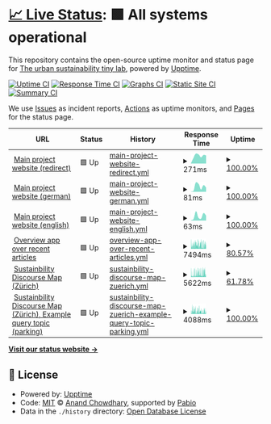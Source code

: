 # [📈 Live Status](https://urban-sustainability-lab-zurich.github.io/susdis_monitor): <!--live status--> **🟩 All systems operational**

This repository contains the open-source uptime monitor and status page for [The urban sustainability tiny lab](https://urban-sustainability-lab-zurich.github.io/susdis_monitor), powered by [Upptime](https://github.com/upptime/upptime).

[![Uptime CI](https://github.com/urban-sustainability-lab-zurich/susdis_monitor/workflows/Uptime%20CI/badge.svg)](https://github.com/urban-sustainability-lab-zurich/susdis_monitor/actions?query=workflow%3A%22Uptime+CI%22)
[![Response Time CI](https://github.com/urban-sustainability-lab-zurich/susdis_monitor/workflows/Response%20Time%20CI/badge.svg)](https://github.com/urban-sustainability-lab-zurich/susdis_monitor/actions?query=workflow%3A%22Response+Time+CI%22)
[![Graphs CI](https://github.com/urban-sustainability-lab-zurich/susdis_monitor/workflows/Graphs%20CI/badge.svg)](https://github.com/urban-sustainability-lab-zurich/susdis_monitor/actions?query=workflow%3A%22Graphs+CI%22)
[![Static Site CI](https://github.com/urban-sustainability-lab-zurich/susdis_monitor/workflows/Static%20Site%20CI/badge.svg)](https://github.com/urban-sustainability-lab-zurich/susdis_monitor/actions?query=workflow%3A%22Static+Site+CI%22)
[![Summary CI](https://github.com/urban-sustainability-lab-zurich/susdis_monitor/workflows/Summary%20CI/badge.svg)](https://github.com/urban-sustainability-lab-zurich/susdis_monitor/actions?query=workflow%3A%22Summary+CI%22)

We use [Issues](https://github.com/urban-sustainability-lab-zurich/susdis_monitor/issues) as incident reports, [Actions](https://github.com/urban-sustainability-lab-zurich/susdis_monitor/actions) as uptime monitors, and [Pages](https://urban-sustainability-lab-zurich.github.io/susdis_monitor) for the status page.

<!--start: status pages-->
<!-- This summary is generated by Upptime (https://github.com/upptime/upptime) -->
<!-- Do not edit this manually, your changes will be overwritten -->
<!-- prettier-ignore -->
| URL | Status | History | Response Time | Uptime |
| --- | ------ | ------- | ------------- | ------ |
| <img alt="" src="https://icons.duckduckgo.com/ip3/sustainability.discourses.ch.ico" height="13"> [Main project website (redirect)](https://sustainability.discourses.ch) | 🟩 Up | [main-project-website-redirect.yml](https://github.com/urban-sustainability-lab-zurich/susdis_monitor/commits/HEAD/history/main-project-website-redirect.yml) | <details><summary><img alt="Response time graph" src="./graphs/main-project-website-redirect/response-time-week.png" height="20"> 271ms</summary><br><a href="https://status.discourses.ch/history/main-project-website-redirect"><img alt="Response time 195" src="https://img.shields.io/endpoint?url=https%3A%2F%2Fraw.githubusercontent.com%2Furban-sustainability-lab-zurich%2Fsusdis_monitor%2FHEAD%2Fapi%2Fmain-project-website-redirect%2Fresponse-time.json"></a><br><a href="https://status.discourses.ch/history/main-project-website-redirect"><img alt="24-hour response time 0" src="https://img.shields.io/endpoint?url=https%3A%2F%2Fraw.githubusercontent.com%2Furban-sustainability-lab-zurich%2Fsusdis_monitor%2FHEAD%2Fapi%2Fmain-project-website-redirect%2Fresponse-time-day.json"></a><br><a href="https://status.discourses.ch/history/main-project-website-redirect"><img alt="7-day response time 271" src="https://img.shields.io/endpoint?url=https%3A%2F%2Fraw.githubusercontent.com%2Furban-sustainability-lab-zurich%2Fsusdis_monitor%2FHEAD%2Fapi%2Fmain-project-website-redirect%2Fresponse-time-week.json"></a><br><a href="https://status.discourses.ch/history/main-project-website-redirect"><img alt="30-day response time 221" src="https://img.shields.io/endpoint?url=https%3A%2F%2Fraw.githubusercontent.com%2Furban-sustainability-lab-zurich%2Fsusdis_monitor%2FHEAD%2Fapi%2Fmain-project-website-redirect%2Fresponse-time-month.json"></a><br><a href="https://status.discourses.ch/history/main-project-website-redirect"><img alt="1-year response time 199" src="https://img.shields.io/endpoint?url=https%3A%2F%2Fraw.githubusercontent.com%2Furban-sustainability-lab-zurich%2Fsusdis_monitor%2FHEAD%2Fapi%2Fmain-project-website-redirect%2Fresponse-time-year.json"></a></details> | <details><summary><a href="https://status.discourses.ch/history/main-project-website-redirect">100.00%</a></summary><a href="https://status.discourses.ch/history/main-project-website-redirect"><img alt="All-time uptime 100.00%" src="https://img.shields.io/endpoint?url=https%3A%2F%2Fraw.githubusercontent.com%2Furban-sustainability-lab-zurich%2Fsusdis_monitor%2FHEAD%2Fapi%2Fmain-project-website-redirect%2Fuptime.json"></a><br><a href="https://status.discourses.ch/history/main-project-website-redirect"><img alt="24-hour uptime 100.00%" src="https://img.shields.io/endpoint?url=https%3A%2F%2Fraw.githubusercontent.com%2Furban-sustainability-lab-zurich%2Fsusdis_monitor%2FHEAD%2Fapi%2Fmain-project-website-redirect%2Fuptime-day.json"></a><br><a href="https://status.discourses.ch/history/main-project-website-redirect"><img alt="7-day uptime 100.00%" src="https://img.shields.io/endpoint?url=https%3A%2F%2Fraw.githubusercontent.com%2Furban-sustainability-lab-zurich%2Fsusdis_monitor%2FHEAD%2Fapi%2Fmain-project-website-redirect%2Fuptime-week.json"></a><br><a href="https://status.discourses.ch/history/main-project-website-redirect"><img alt="30-day uptime 100.00%" src="https://img.shields.io/endpoint?url=https%3A%2F%2Fraw.githubusercontent.com%2Furban-sustainability-lab-zurich%2Fsusdis_monitor%2FHEAD%2Fapi%2Fmain-project-website-redirect%2Fuptime-month.json"></a><br><a href="https://status.discourses.ch/history/main-project-website-redirect"><img alt="1-year uptime 100.00%" src="https://img.shields.io/endpoint?url=https%3A%2F%2Fraw.githubusercontent.com%2Furban-sustainability-lab-zurich%2Fsusdis_monitor%2FHEAD%2Fapi%2Fmain-project-website-redirect%2Fuptime-year.json"></a></details>
| <img alt="" src="https://icons.duckduckgo.com/ip3/sustainability.discourses.ch.ico" height="13"> [Main project website (german)](https://sustainability.discourses.ch/de/) | 🟩 Up | [main-project-website-german.yml](https://github.com/urban-sustainability-lab-zurich/susdis_monitor/commits/HEAD/history/main-project-website-german.yml) | <details><summary><img alt="Response time graph" src="./graphs/main-project-website-german/response-time-week.png" height="20"> 81ms</summary><br><a href="https://status.discourses.ch/history/main-project-website-german"><img alt="Response time 48" src="https://img.shields.io/endpoint?url=https%3A%2F%2Fraw.githubusercontent.com%2Furban-sustainability-lab-zurich%2Fsusdis_monitor%2FHEAD%2Fapi%2Fmain-project-website-german%2Fresponse-time.json"></a><br><a href="https://status.discourses.ch/history/main-project-website-german"><img alt="24-hour response time 0" src="https://img.shields.io/endpoint?url=https%3A%2F%2Fraw.githubusercontent.com%2Furban-sustainability-lab-zurich%2Fsusdis_monitor%2FHEAD%2Fapi%2Fmain-project-website-german%2Fresponse-time-day.json"></a><br><a href="https://status.discourses.ch/history/main-project-website-german"><img alt="7-day response time 81" src="https://img.shields.io/endpoint?url=https%3A%2F%2Fraw.githubusercontent.com%2Furban-sustainability-lab-zurich%2Fsusdis_monitor%2FHEAD%2Fapi%2Fmain-project-website-german%2Fresponse-time-week.json"></a><br><a href="https://status.discourses.ch/history/main-project-website-german"><img alt="30-day response time 50" src="https://img.shields.io/endpoint?url=https%3A%2F%2Fraw.githubusercontent.com%2Furban-sustainability-lab-zurich%2Fsusdis_monitor%2FHEAD%2Fapi%2Fmain-project-website-german%2Fresponse-time-month.json"></a><br><a href="https://status.discourses.ch/history/main-project-website-german"><img alt="1-year response time 50" src="https://img.shields.io/endpoint?url=https%3A%2F%2Fraw.githubusercontent.com%2Furban-sustainability-lab-zurich%2Fsusdis_monitor%2FHEAD%2Fapi%2Fmain-project-website-german%2Fresponse-time-year.json"></a></details> | <details><summary><a href="https://status.discourses.ch/history/main-project-website-german">100.00%</a></summary><a href="https://status.discourses.ch/history/main-project-website-german"><img alt="All-time uptime 100.00%" src="https://img.shields.io/endpoint?url=https%3A%2F%2Fraw.githubusercontent.com%2Furban-sustainability-lab-zurich%2Fsusdis_monitor%2FHEAD%2Fapi%2Fmain-project-website-german%2Fuptime.json"></a><br><a href="https://status.discourses.ch/history/main-project-website-german"><img alt="24-hour uptime 100.00%" src="https://img.shields.io/endpoint?url=https%3A%2F%2Fraw.githubusercontent.com%2Furban-sustainability-lab-zurich%2Fsusdis_monitor%2FHEAD%2Fapi%2Fmain-project-website-german%2Fuptime-day.json"></a><br><a href="https://status.discourses.ch/history/main-project-website-german"><img alt="7-day uptime 100.00%" src="https://img.shields.io/endpoint?url=https%3A%2F%2Fraw.githubusercontent.com%2Furban-sustainability-lab-zurich%2Fsusdis_monitor%2FHEAD%2Fapi%2Fmain-project-website-german%2Fuptime-week.json"></a><br><a href="https://status.discourses.ch/history/main-project-website-german"><img alt="30-day uptime 100.00%" src="https://img.shields.io/endpoint?url=https%3A%2F%2Fraw.githubusercontent.com%2Furban-sustainability-lab-zurich%2Fsusdis_monitor%2FHEAD%2Fapi%2Fmain-project-website-german%2Fuptime-month.json"></a><br><a href="https://status.discourses.ch/history/main-project-website-german"><img alt="1-year uptime 100.00%" src="https://img.shields.io/endpoint?url=https%3A%2F%2Fraw.githubusercontent.com%2Furban-sustainability-lab-zurich%2Fsusdis_monitor%2FHEAD%2Fapi%2Fmain-project-website-german%2Fuptime-year.json"></a></details>
| <img alt="" src="https://icons.duckduckgo.com/ip3/sustainability.discourses.ch.ico" height="13"> [Main project website (english)](https://sustainability.discourses.ch/en/) | 🟩 Up | [main-project-website-english.yml](https://github.com/urban-sustainability-lab-zurich/susdis_monitor/commits/HEAD/history/main-project-website-english.yml) | <details><summary><img alt="Response time graph" src="./graphs/main-project-website-english/response-time-week.png" height="20"> 63ms</summary><br><a href="https://status.discourses.ch/history/main-project-website-english"><img alt="Response time 47" src="https://img.shields.io/endpoint?url=https%3A%2F%2Fraw.githubusercontent.com%2Furban-sustainability-lab-zurich%2Fsusdis_monitor%2FHEAD%2Fapi%2Fmain-project-website-english%2Fresponse-time.json"></a><br><a href="https://status.discourses.ch/history/main-project-website-english"><img alt="24-hour response time 0" src="https://img.shields.io/endpoint?url=https%3A%2F%2Fraw.githubusercontent.com%2Furban-sustainability-lab-zurich%2Fsusdis_monitor%2FHEAD%2Fapi%2Fmain-project-website-english%2Fresponse-time-day.json"></a><br><a href="https://status.discourses.ch/history/main-project-website-english"><img alt="7-day response time 63" src="https://img.shields.io/endpoint?url=https%3A%2F%2Fraw.githubusercontent.com%2Furban-sustainability-lab-zurich%2Fsusdis_monitor%2FHEAD%2Fapi%2Fmain-project-website-english%2Fresponse-time-week.json"></a><br><a href="https://status.discourses.ch/history/main-project-website-english"><img alt="30-day response time 45" src="https://img.shields.io/endpoint?url=https%3A%2F%2Fraw.githubusercontent.com%2Furban-sustainability-lab-zurich%2Fsusdis_monitor%2FHEAD%2Fapi%2Fmain-project-website-english%2Fresponse-time-month.json"></a><br><a href="https://status.discourses.ch/history/main-project-website-english"><img alt="1-year response time 48" src="https://img.shields.io/endpoint?url=https%3A%2F%2Fraw.githubusercontent.com%2Furban-sustainability-lab-zurich%2Fsusdis_monitor%2FHEAD%2Fapi%2Fmain-project-website-english%2Fresponse-time-year.json"></a></details> | <details><summary><a href="https://status.discourses.ch/history/main-project-website-english">100.00%</a></summary><a href="https://status.discourses.ch/history/main-project-website-english"><img alt="All-time uptime 100.00%" src="https://img.shields.io/endpoint?url=https%3A%2F%2Fraw.githubusercontent.com%2Furban-sustainability-lab-zurich%2Fsusdis_monitor%2FHEAD%2Fapi%2Fmain-project-website-english%2Fuptime.json"></a><br><a href="https://status.discourses.ch/history/main-project-website-english"><img alt="24-hour uptime 100.00%" src="https://img.shields.io/endpoint?url=https%3A%2F%2Fraw.githubusercontent.com%2Furban-sustainability-lab-zurich%2Fsusdis_monitor%2FHEAD%2Fapi%2Fmain-project-website-english%2Fuptime-day.json"></a><br><a href="https://status.discourses.ch/history/main-project-website-english"><img alt="7-day uptime 100.00%" src="https://img.shields.io/endpoint?url=https%3A%2F%2Fraw.githubusercontent.com%2Furban-sustainability-lab-zurich%2Fsusdis_monitor%2FHEAD%2Fapi%2Fmain-project-website-english%2Fuptime-week.json"></a><br><a href="https://status.discourses.ch/history/main-project-website-english"><img alt="30-day uptime 100.00%" src="https://img.shields.io/endpoint?url=https%3A%2F%2Fraw.githubusercontent.com%2Furban-sustainability-lab-zurich%2Fsusdis_monitor%2FHEAD%2Fapi%2Fmain-project-website-english%2Fuptime-month.json"></a><br><a href="https://status.discourses.ch/history/main-project-website-english"><img alt="1-year uptime 100.00%" src="https://img.shields.io/endpoint?url=https%3A%2F%2Fraw.githubusercontent.com%2Furban-sustainability-lab-zurich%2Fsusdis_monitor%2FHEAD%2Fapi%2Fmain-project-website-english%2Fuptime-year.json"></a></details>
| <img alt="" src="https://icons.duckduckgo.com/ip3/simple.sustainability.discourses.ch.ico" height="13"> [Overview app over recent articles](https://simple.sustainability.discourses.ch) | 🟩 Up | [overview-app-over-recent-articles.yml](https://github.com/urban-sustainability-lab-zurich/susdis_monitor/commits/HEAD/history/overview-app-over-recent-articles.yml) | <details><summary><img alt="Response time graph" src="./graphs/overview-app-over-recent-articles/response-time-week.png" height="20"> 7494ms</summary><br><a href="https://status.discourses.ch/history/overview-app-over-recent-articles"><img alt="Response time 2680" src="https://img.shields.io/endpoint?url=https%3A%2F%2Fraw.githubusercontent.com%2Furban-sustainability-lab-zurich%2Fsusdis_monitor%2FHEAD%2Fapi%2Foverview-app-over-recent-articles%2Fresponse-time.json"></a><br><a href="https://status.discourses.ch/history/overview-app-over-recent-articles"><img alt="24-hour response time 7892" src="https://img.shields.io/endpoint?url=https%3A%2F%2Fraw.githubusercontent.com%2Furban-sustainability-lab-zurich%2Fsusdis_monitor%2FHEAD%2Fapi%2Foverview-app-over-recent-articles%2Fresponse-time-day.json"></a><br><a href="https://status.discourses.ch/history/overview-app-over-recent-articles"><img alt="7-day response time 7494" src="https://img.shields.io/endpoint?url=https%3A%2F%2Fraw.githubusercontent.com%2Furban-sustainability-lab-zurich%2Fsusdis_monitor%2FHEAD%2Fapi%2Foverview-app-over-recent-articles%2Fresponse-time-week.json"></a><br><a href="https://status.discourses.ch/history/overview-app-over-recent-articles"><img alt="30-day response time 6098" src="https://img.shields.io/endpoint?url=https%3A%2F%2Fraw.githubusercontent.com%2Furban-sustainability-lab-zurich%2Fsusdis_monitor%2FHEAD%2Fapi%2Foverview-app-over-recent-articles%2Fresponse-time-month.json"></a><br><a href="https://status.discourses.ch/history/overview-app-over-recent-articles"><img alt="1-year response time 2680" src="https://img.shields.io/endpoint?url=https%3A%2F%2Fraw.githubusercontent.com%2Furban-sustainability-lab-zurich%2Fsusdis_monitor%2FHEAD%2Fapi%2Foverview-app-over-recent-articles%2Fresponse-time-year.json"></a></details> | <details><summary><a href="https://status.discourses.ch/history/overview-app-over-recent-articles">80.57%</a></summary><a href="https://status.discourses.ch/history/overview-app-over-recent-articles"><img alt="All-time uptime 99.38%" src="https://img.shields.io/endpoint?url=https%3A%2F%2Fraw.githubusercontent.com%2Furban-sustainability-lab-zurich%2Fsusdis_monitor%2FHEAD%2Fapi%2Foverview-app-over-recent-articles%2Fuptime.json"></a><br><a href="https://status.discourses.ch/history/overview-app-over-recent-articles"><img alt="24-hour uptime 76.82%" src="https://img.shields.io/endpoint?url=https%3A%2F%2Fraw.githubusercontent.com%2Furban-sustainability-lab-zurich%2Fsusdis_monitor%2FHEAD%2Fapi%2Foverview-app-over-recent-articles%2Fuptime-day.json"></a><br><a href="https://status.discourses.ch/history/overview-app-over-recent-articles"><img alt="7-day uptime 80.57%" src="https://img.shields.io/endpoint?url=https%3A%2F%2Fraw.githubusercontent.com%2Furban-sustainability-lab-zurich%2Fsusdis_monitor%2FHEAD%2Fapi%2Foverview-app-over-recent-articles%2Fuptime-week.json"></a><br><a href="https://status.discourses.ch/history/overview-app-over-recent-articles"><img alt="30-day uptime 92.72%" src="https://img.shields.io/endpoint?url=https%3A%2F%2Fraw.githubusercontent.com%2Furban-sustainability-lab-zurich%2Fsusdis_monitor%2FHEAD%2Fapi%2Foverview-app-over-recent-articles%2Fuptime-month.json"></a><br><a href="https://status.discourses.ch/history/overview-app-over-recent-articles"><img alt="1-year uptime 99.38%" src="https://img.shields.io/endpoint?url=https%3A%2F%2Fraw.githubusercontent.com%2Furban-sustainability-lab-zurich%2Fsusdis_monitor%2FHEAD%2Fapi%2Foverview-app-over-recent-articles%2Fuptime-year.json"></a></details>
| <img alt="" src="https://icons.duckduckgo.com/ip3/zuerich.sustainability.discourses.ch.ico" height="13"> [Sustainbility Discourse Map (Zürich)](https://zuerich.sustainability.discourses.ch) | 🟩 Up | [sustainbility-discourse-map-zuerich.yml](https://github.com/urban-sustainability-lab-zurich/susdis_monitor/commits/HEAD/history/sustainbility-discourse-map-zuerich.yml) | <details><summary><img alt="Response time graph" src="./graphs/sustainbility-discourse-map-zuerich/response-time-week.png" height="20"> 5622ms</summary><br><a href="https://status.discourses.ch/history/sustainbility-discourse-map-zuerich"><img alt="Response time 3020" src="https://img.shields.io/endpoint?url=https%3A%2F%2Fraw.githubusercontent.com%2Furban-sustainability-lab-zurich%2Fsusdis_monitor%2FHEAD%2Fapi%2Fsustainbility-discourse-map-zuerich%2Fresponse-time.json"></a><br><a href="https://status.discourses.ch/history/sustainbility-discourse-map-zuerich"><img alt="24-hour response time 4807" src="https://img.shields.io/endpoint?url=https%3A%2F%2Fraw.githubusercontent.com%2Furban-sustainability-lab-zurich%2Fsusdis_monitor%2FHEAD%2Fapi%2Fsustainbility-discourse-map-zuerich%2Fresponse-time-day.json"></a><br><a href="https://status.discourses.ch/history/sustainbility-discourse-map-zuerich"><img alt="7-day response time 5622" src="https://img.shields.io/endpoint?url=https%3A%2F%2Fraw.githubusercontent.com%2Furban-sustainability-lab-zurich%2Fsusdis_monitor%2FHEAD%2Fapi%2Fsustainbility-discourse-map-zuerich%2Fresponse-time-week.json"></a><br><a href="https://status.discourses.ch/history/sustainbility-discourse-map-zuerich"><img alt="30-day response time 4904" src="https://img.shields.io/endpoint?url=https%3A%2F%2Fraw.githubusercontent.com%2Furban-sustainability-lab-zurich%2Fsusdis_monitor%2FHEAD%2Fapi%2Fsustainbility-discourse-map-zuerich%2Fresponse-time-month.json"></a><br><a href="https://status.discourses.ch/history/sustainbility-discourse-map-zuerich"><img alt="1-year response time 3299" src="https://img.shields.io/endpoint?url=https%3A%2F%2Fraw.githubusercontent.com%2Furban-sustainability-lab-zurich%2Fsusdis_monitor%2FHEAD%2Fapi%2Fsustainbility-discourse-map-zuerich%2Fresponse-time-year.json"></a></details> | <details><summary><a href="https://status.discourses.ch/history/sustainbility-discourse-map-zuerich">61.78%</a></summary><a href="https://status.discourses.ch/history/sustainbility-discourse-map-zuerich"><img alt="All-time uptime 99.54%" src="https://img.shields.io/endpoint?url=https%3A%2F%2Fraw.githubusercontent.com%2Furban-sustainability-lab-zurich%2Fsusdis_monitor%2FHEAD%2Fapi%2Fsustainbility-discourse-map-zuerich%2Fuptime.json"></a><br><a href="https://status.discourses.ch/history/sustainbility-discourse-map-zuerich"><img alt="24-hour uptime 60.82%" src="https://img.shields.io/endpoint?url=https%3A%2F%2Fraw.githubusercontent.com%2Furban-sustainability-lab-zurich%2Fsusdis_monitor%2FHEAD%2Fapi%2Fsustainbility-discourse-map-zuerich%2Fuptime-day.json"></a><br><a href="https://status.discourses.ch/history/sustainbility-discourse-map-zuerich"><img alt="7-day uptime 61.78%" src="https://img.shields.io/endpoint?url=https%3A%2F%2Fraw.githubusercontent.com%2Furban-sustainability-lab-zurich%2Fsusdis_monitor%2FHEAD%2Fapi%2Fsustainbility-discourse-map-zuerich%2Fuptime-week.json"></a><br><a href="https://status.discourses.ch/history/sustainbility-discourse-map-zuerich"><img alt="30-day uptime 90.68%" src="https://img.shields.io/endpoint?url=https%3A%2F%2Fraw.githubusercontent.com%2Furban-sustainability-lab-zurich%2Fsusdis_monitor%2FHEAD%2Fapi%2Fsustainbility-discourse-map-zuerich%2Fuptime-month.json"></a><br><a href="https://status.discourses.ch/history/sustainbility-discourse-map-zuerich"><img alt="1-year uptime 99.22%" src="https://img.shields.io/endpoint?url=https%3A%2F%2Fraw.githubusercontent.com%2Furban-sustainability-lab-zurich%2Fsusdis_monitor%2FHEAD%2Fapi%2Fsustainbility-discourse-map-zuerich%2Fuptime-year.json"></a></details>
| <img alt="" src="https://icons.duckduckgo.com/ip3/zuerich.sustainability.discourses.ch.ico" height="13"> [Sustainbility Discourse Map (Zürich), Example query topic (parking)](https://zuerich.sustainability.discourses.ch/topic/PRK) | 🟩 Up | [sustainbility-discourse-map-zuerich-example-query-topic-parking.yml](https://github.com/urban-sustainability-lab-zurich/susdis_monitor/commits/HEAD/history/sustainbility-discourse-map-zuerich-example-query-topic-parking.yml) | <details><summary><img alt="Response time graph" src="./graphs/sustainbility-discourse-map-zuerich-example-query-topic-parking/response-time-week.png" height="20"> 4088ms</summary><br><a href="https://status.discourses.ch/history/sustainbility-discourse-map-zuerich-example-query-topic-parking"><img alt="Response time 2046" src="https://img.shields.io/endpoint?url=https%3A%2F%2Fraw.githubusercontent.com%2Furban-sustainability-lab-zurich%2Fsusdis_monitor%2FHEAD%2Fapi%2Fsustainbility-discourse-map-zuerich-example-query-topic-parking%2Fresponse-time.json"></a><br><a href="https://status.discourses.ch/history/sustainbility-discourse-map-zuerich-example-query-topic-parking"><img alt="24-hour response time 2673" src="https://img.shields.io/endpoint?url=https%3A%2F%2Fraw.githubusercontent.com%2Furban-sustainability-lab-zurich%2Fsusdis_monitor%2FHEAD%2Fapi%2Fsustainbility-discourse-map-zuerich-example-query-topic-parking%2Fresponse-time-day.json"></a><br><a href="https://status.discourses.ch/history/sustainbility-discourse-map-zuerich-example-query-topic-parking"><img alt="7-day response time 4088" src="https://img.shields.io/endpoint?url=https%3A%2F%2Fraw.githubusercontent.com%2Furban-sustainability-lab-zurich%2Fsusdis_monitor%2FHEAD%2Fapi%2Fsustainbility-discourse-map-zuerich-example-query-topic-parking%2Fresponse-time-week.json"></a><br><a href="https://status.discourses.ch/history/sustainbility-discourse-map-zuerich-example-query-topic-parking"><img alt="30-day response time 3659" src="https://img.shields.io/endpoint?url=https%3A%2F%2Fraw.githubusercontent.com%2Furban-sustainability-lab-zurich%2Fsusdis_monitor%2FHEAD%2Fapi%2Fsustainbility-discourse-map-zuerich-example-query-topic-parking%2Fresponse-time-month.json"></a><br><a href="https://status.discourses.ch/history/sustainbility-discourse-map-zuerich-example-query-topic-parking"><img alt="1-year response time 2295" src="https://img.shields.io/endpoint?url=https%3A%2F%2Fraw.githubusercontent.com%2Furban-sustainability-lab-zurich%2Fsusdis_monitor%2FHEAD%2Fapi%2Fsustainbility-discourse-map-zuerich-example-query-topic-parking%2Fresponse-time-year.json"></a></details> | <details><summary><a href="https://status.discourses.ch/history/sustainbility-discourse-map-zuerich-example-query-topic-parking">100.00%</a></summary><a href="https://status.discourses.ch/history/sustainbility-discourse-map-zuerich-example-query-topic-parking"><img alt="All-time uptime 100.00%" src="https://img.shields.io/endpoint?url=https%3A%2F%2Fraw.githubusercontent.com%2Furban-sustainability-lab-zurich%2Fsusdis_monitor%2FHEAD%2Fapi%2Fsustainbility-discourse-map-zuerich-example-query-topic-parking%2Fuptime.json"></a><br><a href="https://status.discourses.ch/history/sustainbility-discourse-map-zuerich-example-query-topic-parking"><img alt="24-hour uptime 100.00%" src="https://img.shields.io/endpoint?url=https%3A%2F%2Fraw.githubusercontent.com%2Furban-sustainability-lab-zurich%2Fsusdis_monitor%2FHEAD%2Fapi%2Fsustainbility-discourse-map-zuerich-example-query-topic-parking%2Fuptime-day.json"></a><br><a href="https://status.discourses.ch/history/sustainbility-discourse-map-zuerich-example-query-topic-parking"><img alt="7-day uptime 100.00%" src="https://img.shields.io/endpoint?url=https%3A%2F%2Fraw.githubusercontent.com%2Furban-sustainability-lab-zurich%2Fsusdis_monitor%2FHEAD%2Fapi%2Fsustainbility-discourse-map-zuerich-example-query-topic-parking%2Fuptime-week.json"></a><br><a href="https://status.discourses.ch/history/sustainbility-discourse-map-zuerich-example-query-topic-parking"><img alt="30-day uptime 100.00%" src="https://img.shields.io/endpoint?url=https%3A%2F%2Fraw.githubusercontent.com%2Furban-sustainability-lab-zurich%2Fsusdis_monitor%2FHEAD%2Fapi%2Fsustainbility-discourse-map-zuerich-example-query-topic-parking%2Fuptime-month.json"></a><br><a href="https://status.discourses.ch/history/sustainbility-discourse-map-zuerich-example-query-topic-parking"><img alt="1-year uptime 100.00%" src="https://img.shields.io/endpoint?url=https%3A%2F%2Fraw.githubusercontent.com%2Furban-sustainability-lab-zurich%2Fsusdis_monitor%2FHEAD%2Fapi%2Fsustainbility-discourse-map-zuerich-example-query-topic-parking%2Fuptime-year.json"></a></details>

<!--end: status pages-->

[**Visit our status website →**](https://urban-sustainability-lab-zurich.github.io/susdis_monitor)

## 📄 License

- Powered by: [Upptime](https://github.com/upptime/upptime)
- Code: [MIT](./LICENSE) © [Anand Chowdhary](https://anandchowdhary.com), supported by [Pabio](https://pabio.com)
- Data in the `./history` directory: [Open Database License](https://opendatacommons.org/licenses/odbl/1-0/)
